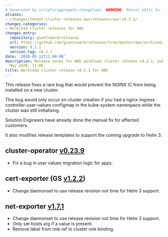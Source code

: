 ```yaml
---
# Generated by scripts/aggregate-changelogs. WARNING: Manual edits to this files will be overwritten.
aliases:
- /changes/tenant-cluster-releases-aws/releases/aws-v9.3.1/
changes_categories:
- Workload cluster releases for AWS
changes_entry:
  repository: giantswarm/releases
  url: https://github.com/giantswarm/releases/tree/master/aws/archived/v9.3.1
  version: 9.3.1
  version_tag: v9.3.1
date: '2020-05-12T11:00:00'
description: Release notes for AWS workload cluster release v9.3.1, published on 12
  May 2020, 11:00.
title: Workload cluster release v9.3.1 for AWS
---
```


This release fixes a rare bug that would prevent the NGINX IC from being installed on a new cluster.

This bug would only occur on cluster creation if you had a nginx-ingress-controller-user-values configmap in the kube-system namespace while the cluster was still initialising.

Solution Engineers have already done the manual fix for affected customers.

It also modifies release templates to support the coming upgrade to Helm 3.

## cluster-operator [v0.23.9](https://github.com/giantswarm/cluster-operator/releases/tag/v0.23.9)

- Fix a bug in user values migration logic for apps.

## cert-exporter (GS [v1.2.2](https://github.com/giantswarm/cert-exporter/blob/master/CHANGELOG.md#v122-2020-04-01))

- Change daemonset to use release revision not time for Helm 3 support.

## net-exporter [v1.7.1](https://github.com/giantswarm/net-exporter/blob/master/CHANGELOG.md#v171-2020-04-01)

- Change daemonset to use release revision not time for Helm 3 support.
- Only set hosts arg if a value is present.
- Remove label from role ref in cluster role binding.

